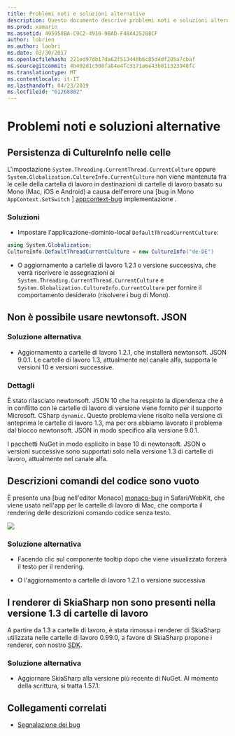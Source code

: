 ```yaml
---
title: Problemi noti e soluzioni alternative
description: Questo documento descrive problemi noti e soluzioni alternative per le cartelle di lavoro di Xamarin. Illustra i problemi di CultureInfo, JSON e altre problematiche.
ms.prod: xamarin
ms.assetid: 495958BA-C9C2-4910-9BAD-F48A425208CF
author: lobrien
ms.author: laobri
ms.date: 03/30/2017
ms.openlocfilehash: 221ed97db17da62f513448b6c85d4df205a7cbaf
ms.sourcegitcommit: 4b402d1c508fa84e4fc3171a6e43b811323948fc
ms.translationtype: MT
ms.contentlocale: it-IT
ms.lasthandoff: 04/23/2019
ms.locfileid: "61268882"
---
```

# <a name="known-issues--workarounds"></a>Problemi noti e soluzioni alternative

## <a name="persistence-of-cultureinfo-across-cells"></a>Persistenza di CultureInfo nelle celle

L'impostazione `System.Threading.CurrentThread.CurrentCulture` oppure `System.Globalization.CultureInfo.CurrentCulture` non viene mantenuta fra le celle della cartella di lavoro in destinazioni di cartelle di lavoro basato su Mono (Mac, iOS e Android) a causa dell'errore una [bug in Mono `AppContext.SetSwitch` ] [ appcontext-bug] implementazione .

### <a name="workarounds"></a>Soluzioni

* Impostare l'applicazione-dominio-local `DefaultThreadCurrentCulture`:
```csharp
using System.Globalization;
CultureInfo.DefaultThreadCurrentCulture = new CultureInfo("de-DE")
```

* O aggiornamento a cartelle di lavoro 1.2.1 o versione successiva, che verrà riscrivere le assegnazioni ai `System.Threading.CurrentThread.CurrentCulture` e `System.Globalization.CultureInfo.CurrentCulture` per fornire il comportamento desiderato (risolvere i bug di Mono).

## <a name="unable-to-use-newtonsoftjson"></a>Non è possibile usare newtonsoft. JSON

### <a name="workaround"></a>Soluzione alternativa

* Aggiornamento a cartelle di lavoro 1.2.1, che installerà newtonsoft. JSON 9.0.1.
  Le cartelle di lavoro 1.3, attualmente nel canale alfa, supporta le versioni 10 e versioni successive.

### <a name="details"></a>Dettagli

È stato rilasciato newtonsoft. JSON 10 che ha respinto la dipendenza che è in conflitto con le cartelle di lavoro di versione viene fornito per il supporto Microsoft. CSharp `dynamic`. Questo problema viene risolto nella versione di anteprima le cartelle di lavoro 1.3, ma per ora abbiamo lavorato il problema dal blocco newtonsoft. JSON in modo specifico alla versione 9.0.1.

I pacchetti NuGet in modo esplicito in base 10 di newtonsoft. JSON o versioni successive sono supportati solo nella versione 1.3 di cartelle di lavoro, attualmente nel canale alfa.

## <a name="code-tooltips-are-blank"></a>Descrizioni comandi del codice sono vuoto

È presente una [bug nell'editor Monaco] [ monaco-bug] in Safari/WebKit, che viene usato nell'app per le cartelle di lavoro di Mac, che comporta il rendering delle descrizioni comando codice senza testo.

![](general-images/monaco-signature-help-bug.png)

### <a name="workaround"></a>Soluzione alternativa

* Facendo clic sul componente tooltip dopo che viene visualizzato forzerà il testo per il rendering.

* O l'aggiornamento a cartelle di lavoro 1.2.1 o versione successiva

[appcontext-bug]: https://bugzilla.xamarin.com/show_bug.cgi?id=54448
[monaco-bug]: https://github.com/Microsoft/monaco-editor/issues/408

## <a name="skiasharp-renderers-are-missing-in-workbooks-13"></a>I renderer di SkiaSharp non sono presenti nella versione 1.3 di cartelle di lavoro

A partire da 1.3 a cartelle di lavoro, è stata rimossa i renderer di SkiaSharp utilizzata nelle cartelle di lavoro 0.99.0, a favore di SkiaSharp propone i renderer, con nostro [SDK](~/tools/workbooks/sdk/index.md).

### <a name="workaround"></a>Soluzione alternativa

* Aggiornare SkiaSharp alla versione più recente di NuGet. Al momento della scrittura, si tratta 1.57.1.

## <a name="related-links"></a>Collegamenti correlati

- [Segnalazione dei bug](~/tools/workbooks/install.md#reporting-bugs)
